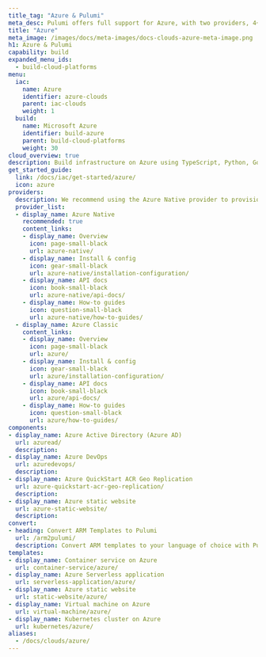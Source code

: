 ```yaml
---
title_tag: "Azure & Pulumi"
meta_desc: Pulumi offers full support for Azure, with two providers, 4+ components, and several templates.
title: "Azure"
meta_image: /images/docs/meta-images/docs-clouds-azure-meta-image.png
h1: Azure & Pulumi
capability: build
expanded_menu_ids:
  - build-cloud-platforms
menu:
  iac:
    name: Azure
    identifier: azure-clouds
    parent: iac-clouds
    weight: 1
  build:
    name: Microsoft Azure
    identifier: build-azure
    parent: build-cloud-platforms
    weight: 30
cloud_overview: true
description: Build infrastructure on Azure using TypeScript, Python, Go, C#, Java or YAML. The Azure Native provider is always up-to-date and covers 100% of the resources in Azure Resource Manager (ARM).
get_started_guide:
  link: /docs/iac/get-started/azure/
  icon: azure
providers:
  description: We recommend using the Azure Native provider to provision Azure infrastructure. Azure Classic has fewer resources and resource options and receives new features more slowly.
  provider_list:
  - display_name: Azure Native
    recommended: true
    content_links: 
    - display_name: Overview
      icon: page-small-black
      url: azure-native/
    - display_name: Install & config
      icon: gear-small-black
      url: azure-native/installation-configuration/
    - display_name: API docs
      icon: book-small-black
      url: azure-native/api-docs/
    - display_name: How-to guides
      icon: question-small-black
      url: azure-native/how-to-guides/
  - display_name: Azure Classic
    content_links:
    - display_name: Overview
      icon: page-small-black
      url: azure/
    - display_name: Install & config
      icon: gear-small-black
      url: azure/installation-configuration/
    - display_name: API docs
      icon: book-small-black
      url: azure/api-docs/
    - display_name: How-to guides
      icon: question-small-black
      url: azure/how-to-guides/
components:
- display_name: Azure Active Directory (Azure AD)
  url: azuread/
  description:
- display_name: Azure DevOps
  url: azuredevops/
  description:
- display_name: Azure QuickStart ACR Geo Replication
  url: azure-quickstart-acr-geo-replication/
  description:
- display_name: Azure static website
  url: azure-static-website/
  description:
convert:
- heading: Convert ARM Templates to Pulumi
  url: /arm2pulumi/
  description: Convert ARM templates to your language of choice with Pulumi's conversion tool.
templates:
- display_name: Container service on Azure
  url: container-service/azure/
- display_name: Azure Serverless application
  url: serverless-application/azure/
- display_name: Azure static website
  url: static-website/azure/
- display_name: Virtual machine on Azure
  url: virtual-machine/azure/
- display_name: Kubernetes cluster on Azure
  url: kubernetes/azure/
aliases:
  - /docs/clouds/azure/
---
```

